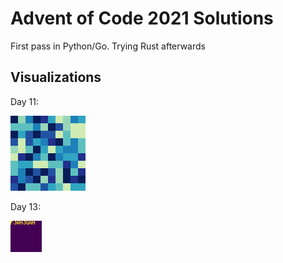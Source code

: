 # Advent of Code 2021 Solutions

First pass in Python/Go. Trying Rust afterwards

Visualizations
--------

Day 11:

![](https://github.com/ben-yu/advent_2021/blob/main/py_soln/day_11.gif?raw=true)

Day 13:

![](https://github.com/ben-yu/advent_2021/blob/main/py_soln/day_13.png?raw=true)
